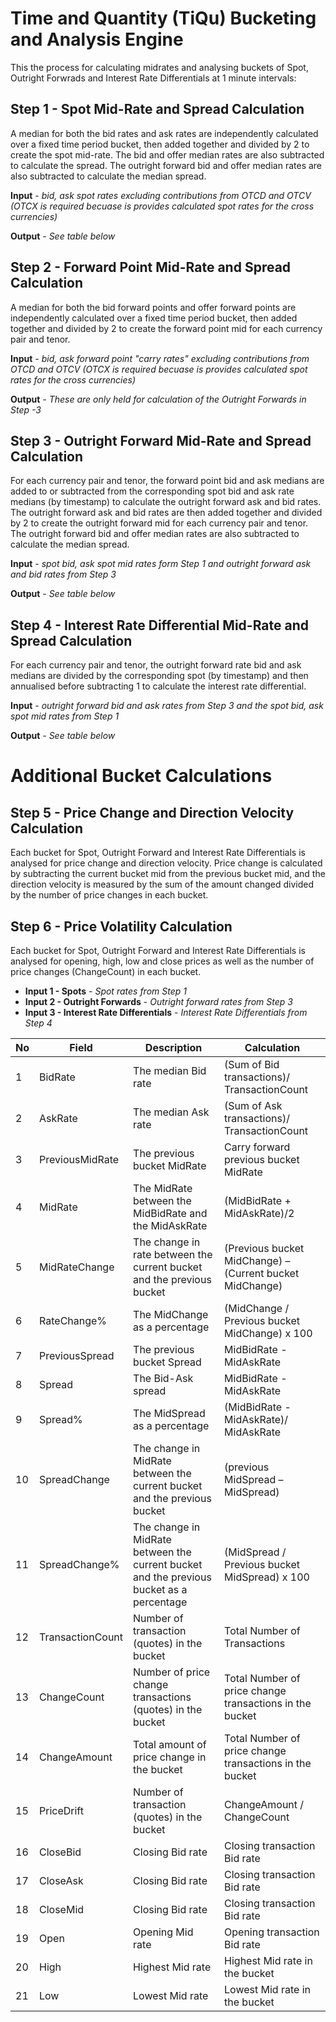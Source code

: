 # Time and Quantity (TiQu) Bucketing and Analysis Engine

This the process for calculating midrates and analysing buckets of Spot, Outright Forwrads and Interest Rate Differentials at 1 minute intervals:

## Step 1 - Spot Mid-Rate and Spread Calculation
A median for both the bid rates and ask rates are independently calculated over a fixed time period bucket, then added together and divided by 2 to create the spot mid-rate. The bid and offer median rates are also subtracted to calculate the spread. The outright forward bid and offer median rates are also subtracted to calculate the median spread.

**Input** - _bid, ask spot rates excluding contributions from OTCD and OTCV (OTCX is required becuase is provides calculated spot rates for the cross currencies)_

**Output** - _See table below_

## Step 2 - Forward Point Mid-Rate and Spread Calculation
A median for both the bid forward points and offer forward points are independently calculated over a fixed time period bucket, then added together and divided by 2 to create the forward point mid for each currency pair and tenor. 

**Input** - _bid, ask forward point "carry rates" excluding contributions from OTCD and OTCV (OTCX is required becuase is provides calculated spot rates for the cross currencies)_

**Output** - _These are only held for calculation of the Outright Forwards in Step -3_ 

## Step 3 - Outright Forward Mid-Rate and Spread Calculation
For each currency pair and tenor, the forward point bid and ask medians are added to or subtracted from the corresponding spot bid and ask rate medians (by timestamp) to calculate the outright forward ask and bid rates. The outright forward ask and bid rates are then added together and divided by 2 to create the outright forward mid for each currency pair and tenor. The outright forward bid and offer median rates are also subtracted to calculate the median spread.

**Input** - _spot bid, ask spot mid rates form Step 1 and outright forward ask and bid rates from Step 3_

**Output** - _See table below_

## Step 4 - Interest Rate Differential Mid-Rate and Spread Calculation
For each currency pair and tenor, the outright forward rate bid and ask medians are divided by the corresponding spot (by timestamp) and then annualised before subtracting 1 to calculate the interest rate differential.

**Input** - _outright forward bid and ask rates from Step 3 and the spot bid, ask spot mid rates from Step 1_

**Output** - _See table below_

# Additional Bucket Calculations
## Step 5 - Price Change and Direction Velocity Calculation
Each bucket for Spot, Outright Forward and Interest Rate Differentials is analysed for price change and direction velocity. Price change is calculated by subtracting the current bucket mid from the previous bucket mid, and the direction velocity is measured by the sum of the amount changed divided by the number of price changes in each bucket.

## Step 6 - Price Volatility Calculation
Each bucket for Spot, Outright Forward and Interest Rate Differentials is analysed for opening, high, low and close prices as well as the number of price changes (ChangeCount) in each bucket. 

* **Input 1 - Spots** - _Spot rates from Step 1_
* **Input 2 - Outright Forwards** - _Outright forward rates from Step 3_
* **Input 3 - Interest Rate Differentials** - _Interest Rate Differentials from Step 4_


| No | Field | Description | Calculation |
| -- | -- | -- | -- |
| 1 | BidRate | The median Bid rate | (Sum of Bid transactions)/ TransactionCount |
| 2 | AskRate | The median Ask rate | (Sum of Ask transactions)/ TransactionCount | 
| 3 | PreviousMidRate | The previous bucket MidRate | Carry forward previous bucket MidRate | 
| 4 | MidRate | The MidRate between the MidBidRate and the MidAskRate | (MidBidRate + MidAskRate)/2 | 
| 5 | MidRateChange | The change in rate between the current bucket and the previous bucket | (Previous bucket MidChange) – (Current bucket MidChange) | 
| 6 | RateChange% | The MidChange as a percentage | (MidChange / Previous bucket MidChange) x 100 | 
| 7 | PreviousSpread | The previous bucket Spread | MidBidRate - MidAskRate | 
| 8 | Spread | The Bid-Ask spread | MidBidRate - MidAskRate | 
| 9 | Spread% | The MidSpread as a percentage | (MidBidRate - MidAskRate)/ MidAskRate | 
| 10 | SpreadChange | The change in MidRate between the current bucket and the previous bucket | (previous MidSpread – MidSpread) | 
| 11 | SpreadChange% | The change in MidRate between the current bucket and the previous bucket as a percentage | (MidSpread / Previous bucket MidSpread) x 100 | 
| 12 | TransactionCount | Number of transaction (quotes) in the bucket | Total Number of Transactions | 
| 13 | ChangeCount | Number of price change transactions (quotes) in the bucket | Total Number of price change transactions in the bucket | 
| 14 | ChangeAmount | Total amount of price change in the bucket | Total Number of price change transactions in the bucket | 
| 15 | PriceDrift | Number of transaction (quotes) in the bucket | ChangeAmount / ChangeCount | 
| 16 | CloseBid | Closing Bid rate | Closing transaction Bid rate | 
| 17 | CloseAsk | Closing Bid rate | Closing transaction Bid rate | 
| 18 | CloseMid | Closing Bid rate | Closing transaction Bid rate | 
| 19 | Open | Opening  Mid rate | Opening transaction Bid rate | 
| 20 | High | Highest Mid rate | Highest Mid rate in the bucket | 
| 21 | Low | Lowest Mid rate | Lowest Mid rate in the bucket | 
